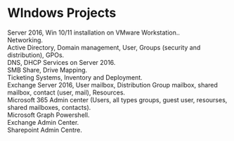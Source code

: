 # WIndows Projects<br>
Server 2016, Win 10/11 installation on VMware Workstation..<br>
Networking.<br>
Active Directory, Domain management, User, Groups (security and distribution), GPOs.<br>
DNS, DHCP Services on Server 2016.<br>
SMB Share, Drive Mapping.<br>
Ticketing Systems, Inventory and Deployment.<br>
Exchange Server 2016, User mailbox, Distribution Group mailbox, shared mailbox, contact (user, mail), Resources.<br>
Microsoft 365 Admin center (Users, all types groups, guest user, resourses, shared mailboxes, contacts).<br>
Microsoft Graph Powershell.<br>
Exchange Admin Center.<br>
Sharepoint Admin Centre.<br>
